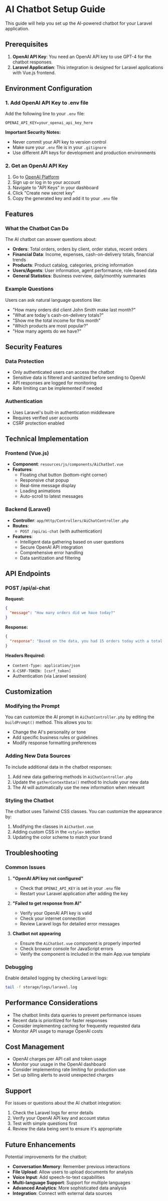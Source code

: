 # AI Chatbot Setup Guide

This guide will help you set up the AI-powered chatbot for your Laravel application.

## Prerequisites

1. **OpenAI API Key**: You need an OpenAI API key to use GPT-4 for the chatbot responses.
2. **Laravel Application**: This integration is designed for Laravel applications with Vue.js frontend.

## Environment Configuration

### 1. Add OpenAI API Key to .env file

Add the following line to your `.env` file:

```env
OPENAI_API_KEY=your_openai_api_key_here
```

**Important Security Notes:**
- Never commit your API key to version control
- Make sure your `.env` file is in your `.gitignore`
- Use different API keys for development and production environments

### 2. Get an OpenAI API Key

1. Go to [OpenAI Platform](https://platform.openai.com/)
2. Sign up or log in to your account
3. Navigate to "API Keys" in your dashboard
4. Click "Create new secret key"
5. Copy the generated key and add it to your `.env` file

## Features

### What the Chatbot Can Do

The AI chatbot can answer questions about:

- **Orders**: Total orders, orders by client, order status, recent orders
- **Financial Data**: Income, expenses, cash-on-delivery totals, financial trends
- **Products**: Product catalog, categories, pricing information
- **Users/Agents**: User information, agent performance, role-based data
- **General Statistics**: Business overview, daily/monthly summaries

### Example Questions

Users can ask natural language questions like:
- "How many orders did client John Smith make last month?"
- "What are today's cash-on-delivery totals?"
- "Show me the total income for this month"
- "Which products are most popular?"
- "How many agents do we have?"

## Security Features

### Data Protection
- Only authenticated users can access the chatbot
- Sensitive data is filtered and sanitized before sending to OpenAI
- API responses are logged for monitoring
- Rate limiting can be implemented if needed

### Authentication
- Uses Laravel's built-in authentication middleware
- Requires verified user accounts
- CSRF protection enabled

## Technical Implementation

### Frontend (Vue.js)
- **Component**: `resources/js/components/AiChatbot.vue`
- **Features**: 
  - Floating chat button (bottom-right corner)
  - Responsive chat popup
  - Real-time message display
  - Loading animations
  - Auto-scroll to latest messages

### Backend (Laravel)
- **Controller**: `app/Http/Controllers/AiChatController.php`
- **Routes**: 
  - `POST /api/ai-chat` (with authentication)
- **Features**:
  - Intelligent data gathering based on user questions
  - Secure OpenAI API integration
  - Comprehensive error handling
  - Data sanitization and filtering

## API Endpoints

### POST /api/ai-chat

**Request:**
```json
{
  "message": "How many orders did we have today?"
}
```

**Response:**
```json
{
  "response": "Based on the data, you had 15 orders today with a total value of $2,450."
}
```

**Headers Required:**
- `Content-Type: application/json`
- `X-CSRF-TOKEN: [csrf_token]`
- Authentication (via Laravel session)

## Customization

### Modifying the Prompt

You can customize the AI prompt in `AiChatController.php` by editing the `buildPrompt()` method. This allows you to:

- Change the AI's personality or tone
- Add specific business rules or guidelines
- Modify response formatting preferences

### Adding New Data Sources

To include additional data in the chatbot responses:

1. Add new data gathering methods in `AiChatController.php`
2. Update the `gatherContextData()` method to include your new data
3. The AI will automatically use the new information when relevant

### Styling the Chatbot

The chatbot uses Tailwind CSS classes. You can customize the appearance by:

1. Modifying the classes in `AiChatbot.vue`
2. Adding custom CSS in the `<style>` section
3. Updating the color scheme to match your brand

## Troubleshooting

### Common Issues

1. **"OpenAI API key not configured"**
   - Check that `OPENAI_API_KEY` is set in your `.env` file
   - Restart your Laravel application after adding the key

2. **"Failed to get response from AI"**
   - Verify your OpenAI API key is valid
   - Check your internet connection
   - Review Laravel logs for detailed error messages

3. **Chatbot not appearing**
   - Ensure the `AiChatbot.vue` component is properly imported
   - Check browser console for JavaScript errors
   - Verify the component is included in the main App.vue template

### Debugging

Enable detailed logging by checking Laravel logs:
```bash
tail -f storage/logs/laravel.log
```

## Performance Considerations

- The chatbot limits data queries to prevent performance issues
- Recent data is prioritized for faster responses
- Consider implementing caching for frequently requested data
- Monitor API usage to manage OpenAI costs

## Cost Management

- OpenAI charges per API call and token usage
- Monitor your usage in the OpenAI dashboard
- Consider implementing rate limiting for production use
- Set up billing alerts to avoid unexpected charges

## Support

For issues or questions about the AI chatbot integration:

1. Check the Laravel logs for error details
2. Verify your OpenAI API key and account status
3. Test with simple questions first
4. Review the data being sent to ensure it's appropriate

## Future Enhancements

Potential improvements for the chatbot:

- **Conversation Memory**: Remember previous interactions
- **File Upload**: Allow users to upload documents for analysis
- **Voice Input**: Add speech-to-text capabilities
- **Multi-language Support**: Support for multiple languages
- **Advanced Analytics**: More sophisticated data analysis
- **Integration**: Connect with external data sources 